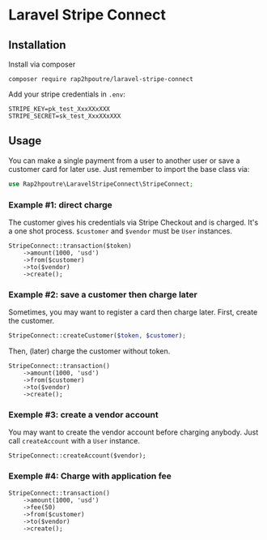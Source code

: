 # Laravel Stripe Connect

## Installation

Install via composer

```
composer require rap2hpoutre/laravel-stripe-connect
```

Add your stripe credentials in `.env`:

```
STRIPE_KEY=pk_test_XxxXXxXXX
STRIPE_SECRET=sk_test_XxxXXxXXX
```

## Usage

You can make a single payment from a user to another user
 or save a customer card for later use. Just remember to
 import the base class via:
 
```php
use Rap2hpoutre\LaravelStripeConnect\StripeConnect;
```

### Example #1: direct charge

The customer gives his credentials via Stripe Checkout and is charged.
It's a one shot process. `$customer` and `$vendor` must be `User` instances.

```
StripeConnect::transaction($token)
    ->amount(1000, 'usd')
    ->from($customer)
    ->to($vendor)
    ->create(); 
```

### Example #2: save a customer then charge later

Sometimes, you may want to register a card then charge later.
First, create the customer.

```php
StripeConnect::createCustomer($token, $customer);
```

Then, (later) charge the customer without token.

``` 
StripeConnect::transaction()
    ->amount(1000, 'usd')
    ->from($customer)
    ->to($vendor)
    ->create(); 
```

### Exemple #3: create a vendor account

You may want to create the vendor account before charging anybody.
Just call `createAccount` with a `User` instance.

``` 
StripeConnect::createAccount($vendor);
```

### Exemple #4: Charge with application fee

``` 
StripeConnect::transaction()
    ->amount(1000, 'usd')
    ->fee(50)
    ->from($customer)
    ->to($vendor)
    ->create(); 
```

